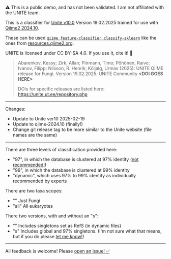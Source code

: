 ⚠️ This is a public demo, and has not been validated. I am not affiliated with the UNITE team.

This is a classifier for [Unite v10.0](https://unite.ut.ee/repository.php) Version 19.02.2025 trained for use with [Qiime2 2024.10](https://docs.qiime2.org/2024.10/install/).

These can be used [`qiime feature-classifier classify-sklearn`](https://docs.qiime2.org/2024.10/plugins/available/feature-classifier/classify-sklearn/) like the ones from [resources.qiime2.org](https://resources.qiime2.org/).

UNITE is licensed under CC BY-SA 4.0. If you use it, cite it! 🤝

>Abarenkov, Kessy; Zirk, Allan; Piirmann, Timo; Pöhönen, Raivo; Ivanov, Filipp; Nilsson, R. Henrik; Kõljalg, Urmas (2025): UNITE QIIME release for Fungi. Version 19.02.2025. UNITE Community **\<DOI GOES HERE>**
>
> DOIs for specific releases are listed here: https://unite.ut.ee/repository.php

---

Changes:

  - Update to Unite ver10 2025-02-19
  - Update to qiime-2024.10 (finally!)
  - Change git release tag to be more similar to the Unite website (file names are the same)

---

There are three levels of classification provided here:

- "97", in which the database is clustered at 97% identity ([not recommended!](https://forum.qiime2.org/t/feature-classifier-classify-sklearn-all-rep-seqs-unassigned/5960/22))
- "99", in which the database is clustered at 99% identity
- "dynamic", which uses 97% to 99% identity as individually recommended by experts

There are two taxa scopes:

- "" Just Fungi
- "all" All eukaryotes

There two versions, with and without an "s":

- "" Includes singletons set as RefS (in dynamic files)
- "s" Includes global and 97% singletons.
  (I'm not sure what that means, but if you do please [let me know!](https://github.com/colinbrislawn/unite-train/issues/new?title=I%20know%20what%20the%20S%20means%21))

---

All feedback is welcome! Please [open an issue! ✅](https://github.com/colinbrislawn/unite-train/issues)
